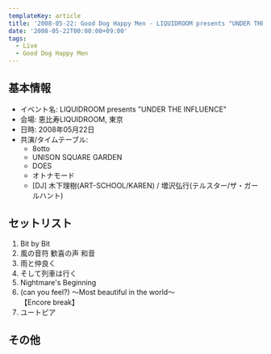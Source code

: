 ```yaml
---
templateKey: article
title: '2008-05-22: Good Dog Happy Men - LIQUIDROOM presents "UNDER THE INFLUENCE" at 恵比寿LIQUIDROOM'
date: '2008-05-22T00:00:00+09:00'
tags:
  - Live
  - Good Dog Happy Men
---
```

## 基本情報

* イベント名: LIQUIDROOM presents "UNDER THE INFLUENCE"
* 会場: 恵比寿LIQUIDROOM, 東京
* 日時: 2008年05月22日
* 共演/タイムテーブル:
  * 8otto
  * UNISON SQUARE GARDEN
  * DOES
  * オトナモード
  * [DJ] 木下理樹(ART-SCHOOL/KAREN) / 増沢弘行(テルスター/ザ・ガールハント)


## セットリスト

1. Bit by Bit
1. 風の音符 歓喜の声 和音
1. 雨と仲良く
1. そして列車は行く
1. Nightmare's Beginning
1. (can you feel?) ～Most beautiful in the world～<br>
  【Encore break】
1. ユートピア

## その他

